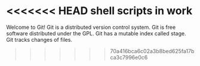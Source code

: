 <<<<<<< HEAD
shell scripts in work
=======
Welcome to Git!
Git is a distributed version control system.
Git is free software distributed under the GPL.
Git has a mutable index called stage.
Git tracks changes of files.
>>>>>>> 70a416bca6c02a3b8bed625fa17bca3c7996e0c6
